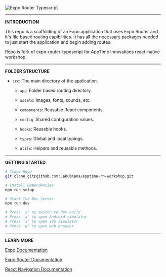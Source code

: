 ![Expo Router Typescript](https://thedevenvironment.com/expo-router-typescript.png)

---

**INTRODUCTION**

This repo is a scaffolding of an Expo application that uses Expo Router and it's file based routing capibilities. It has all the necessary packages needed to just start the application and begin adding routes.

Repo is fork of expo-router-typescript for AppTime Innovations react-native workshop.

---

**FOLDER STRUCTURE**

- `src`: The main directory of the application.

  - `app`: Folder based routing directory.

  - `assets`: Images, fonts, sounds, etc.

  - `components`: Reusable React components.

  - `config`: Shared configuration values.

  - `hooks`: Reusable hooks.

  - `types`: Global and local typings.

  - `utils`: Helpers and reusable methods.

---

**GETTING STARTED**

```bash
# Clone Repo
git clone git@github.com:JakubKana/apptime-rn-workshop.git
```

```bash
# Install Dependencies
npm run setup
```

```bash
# Start The Dev Server
npm run dev

# Press 's' to switch to dev build
# Press 'a' to open Android simulator
# Press 'i' to open iOS simulator
# Press 'w' to open web browser
```

---

**LEARN MORE**

[Expo Documentation](https://docs.expo.dev/tutorial/introduction/)

[Expo Router Documentation](https://expo.github.io/router/docs/)

[React Navigation Documentation](https://reactnavigation.org/docs/getting-started)
